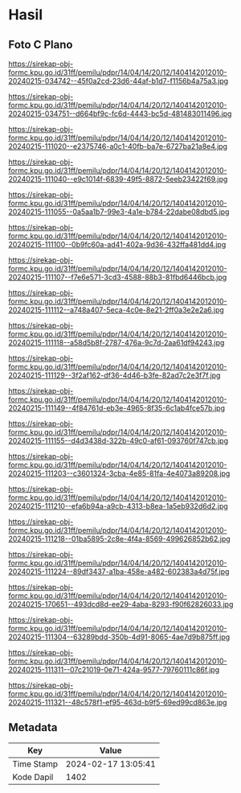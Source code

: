 # Hasil

## Foto C Plano

https://sirekap-obj-formc.kpu.go.id/31ff/pemilu/pdpr/14/04/14/20/12/1404142012010-20240215-034742--45f0a2cd-23d6-44af-b1d7-f1156b4a75a3.jpg

https://sirekap-obj-formc.kpu.go.id/31ff/pemilu/pdpr/14/04/14/20/12/1404142012010-20240215-034751--d664bf9c-fc6d-4443-bc5d-481483011496.jpg

https://sirekap-obj-formc.kpu.go.id/31ff/pemilu/pdpr/14/04/14/20/12/1404142012010-20240215-111020--e2375746-a0c1-40fb-ba7e-6727ba21a8e4.jpg

https://sirekap-obj-formc.kpu.go.id/31ff/pemilu/pdpr/14/04/14/20/12/1404142012010-20240215-111040--e9c1014f-6839-49f5-8872-5eeb23422f69.jpg

https://sirekap-obj-formc.kpu.go.id/31ff/pemilu/pdpr/14/04/14/20/12/1404142012010-20240215-111055--0a5aa1b7-99e3-4a1e-b784-22dabe08dbd5.jpg

https://sirekap-obj-formc.kpu.go.id/31ff/pemilu/pdpr/14/04/14/20/12/1404142012010-20240215-111100--0b9fc60a-ad41-402a-9d36-432ffa481dd4.jpg

https://sirekap-obj-formc.kpu.go.id/31ff/pemilu/pdpr/14/04/14/20/12/1404142012010-20240215-111107--f7e6e571-3cd3-4588-88b3-81fbd6446bcb.jpg

https://sirekap-obj-formc.kpu.go.id/31ff/pemilu/pdpr/14/04/14/20/12/1404142012010-20240215-111112--a748a407-5eca-4c0e-8e21-2ff0a3e2e2a6.jpg

https://sirekap-obj-formc.kpu.go.id/31ff/pemilu/pdpr/14/04/14/20/12/1404142012010-20240215-111118--a58d5b8f-2787-476a-9c7d-2aa61df94243.jpg

https://sirekap-obj-formc.kpu.go.id/31ff/pemilu/pdpr/14/04/14/20/12/1404142012010-20240215-111129--3f2af162-df36-4d46-b3fe-82ad7c2e3f7f.jpg

https://sirekap-obj-formc.kpu.go.id/31ff/pemilu/pdpr/14/04/14/20/12/1404142012010-20240215-111149--4f84761d-eb3e-4965-8f35-6c1ab4fce57b.jpg

https://sirekap-obj-formc.kpu.go.id/31ff/pemilu/pdpr/14/04/14/20/12/1404142012010-20240215-111155--d4d3438d-322b-49c0-af61-093760f747cb.jpg

https://sirekap-obj-formc.kpu.go.id/31ff/pemilu/pdpr/14/04/14/20/12/1404142012010-20240215-111203--c3601324-3cba-4e85-81fa-4e4073a89208.jpg

https://sirekap-obj-formc.kpu.go.id/31ff/pemilu/pdpr/14/04/14/20/12/1404142012010-20240215-111210--efa6b94a-a9cb-4313-b8ea-1a5eb932d6d2.jpg

https://sirekap-obj-formc.kpu.go.id/31ff/pemilu/pdpr/14/04/14/20/12/1404142012010-20240215-111218--01ba5895-2c8e-4f4a-8569-499626852b62.jpg

https://sirekap-obj-formc.kpu.go.id/31ff/pemilu/pdpr/14/04/14/20/12/1404142012010-20240215-111224--89df3437-a1ba-458e-a482-602383a4d75f.jpg

https://sirekap-obj-formc.kpu.go.id/31ff/pemilu/pdpr/14/04/14/20/12/1404142012010-20240215-170651--493dcd8d-ee29-4aba-8293-f90f62826033.jpg

https://sirekap-obj-formc.kpu.go.id/31ff/pemilu/pdpr/14/04/14/20/12/1404142012010-20240215-111304--63289bdd-350b-4d91-8065-4ae7d9b875ff.jpg

https://sirekap-obj-formc.kpu.go.id/31ff/pemilu/pdpr/14/04/14/20/12/1404142012010-20240215-111311--07c21019-0e71-424a-9577-79760111c86f.jpg

https://sirekap-obj-formc.kpu.go.id/31ff/pemilu/pdpr/14/04/14/20/12/1404142012010-20240215-111321--48c578f1-ef95-463d-b9f5-69ed99cd863e.jpg


## Metadata

| Key        | Value               |
| ---------- | ------------------- |
| Time Stamp | 2024-02-17 13:05:41 |
| Kode Dapil | 1402                |



